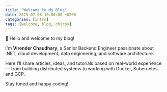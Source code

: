 ```yaml
---
title: "Welcome to My Blog"
date: 2025-07-08 10:00:00 +0200
categories: [intro]
tags: [welcome, blog, chirpy]
---
```


👋 Hello and welcome to my blog!

I'm **Virender Chaudhary**, a Senior Backend Engineer passionate about .NET, cloud development, data engineering, and software architecture. 

Here I’ll share articles, ideas, and tutorials based on real-world experience — from building distributed systems to working with Docker, Kubernetes, and GCP.

Stay tuned and happy coding!
